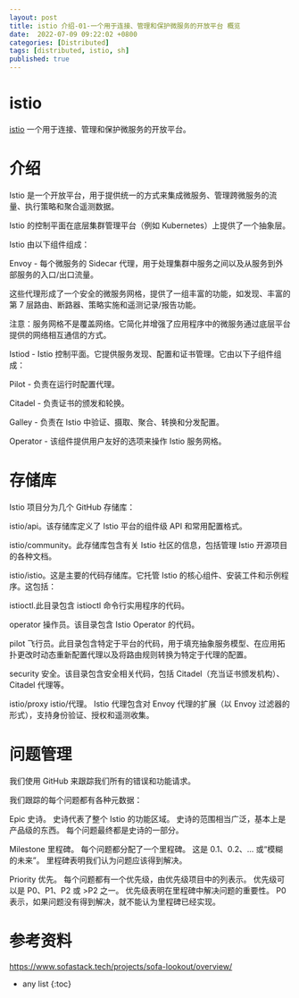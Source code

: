```yaml
---
layout: post
title: istio 介绍-01-一个用于连接、管理和保护微服务的开放平台 概览
date:  2022-07-09 09:22:02 +0800
categories: [Distributed]
tags: [distributed, istio, sh]
published: true
---
```



# istio

[istio](https://github.com/istio/istio) 一个用于连接、管理和保护微服务的开放平台。

# 介绍

Istio 是一个开放平台，用于提供统一的方式来集成微服务、管理跨微服务的流量、执行策略和聚合遥测数据。 

Istio 的控制平面在底层集群管理平台（例如 Kubernetes）上提供了一个抽象层。

Istio 由以下组件组成：

Envoy - 每个微服务的 Sidecar 代理，用于处理集群中服务之间以及从服务到外部服务的入口/出口流量。

这些代理形成了一个安全的微服务网格，提供了一组丰富的功能，如发现、丰富的第 7 层路由、断路器、策略实施和遥测记录/报告功能。

注意：服务网格不是覆盖网络。它简化并增强了应用程序中的微服务通过底层平台提供的网络相互通信的方式。

Istiod - Istio 控制平面。它提供服务发现、配置和证书管理。它由以下子组件组成：

Pilot - 负责在运行时配置代理。

Citadel - 负责证书的颁发和轮换。

Galley - 负责在 Istio 中验证、摄取、聚合、转换和分发配置。

Operator - 该组件提供用户友好的选项来操作 Istio 服务网格。

# 存储库

Istio 项目分为几个 GitHub 存储库：

istio/api。该存储库定义了 Istio 平台的组件级 API 和常用配置格式。

istio/community。此存储库包含有关 Istio 社区的信息，包括管理 Istio 开源项目的各种文档。

istio/istio。这是主要的代码存储库。它托管 Istio 的核心组件、安装工件和示例程序。这包括：

istioctl.此目录包含 istioctl 命令行实用程序的代码。

operator 操作员。该目录包含 Istio Operator 的代码。

pilot 飞行员。此目录包含特定于平台的代码，用于填充抽象服务模型、在应用拓扑更改时动态重新配置代理以及将路由规则转换为特定于代理的配置。

security 安全。该目录包含安全相关代码，包括 Citadel（充当证书颁发机构）、Citadel 代理等。

istio/proxy istio/代理。 Istio 代理包含对 Envoy 代理的扩展（以 Envoy 过滤器的形式），支持身份验证、授权和遥测收集。

# 问题管理

我们使用 GitHub 来跟踪我们所有的错误和功能请求。 

我们跟踪的每个问题都有各种元数据：

Epic 史诗。 史诗代表了整个 Istio 的功能区域。 史诗的范围相当广泛，基本上是产品级的东西。 每个问题最终都是史诗的一部分。

Milestone 里程碑。 每个问题都分配了一个里程碑。 这是 0.1、0.2、... 或“模糊的未来”。 里程碑表明我们认为问题应该得到解决。

Priority 优先。 每个问题都有一个优先级，由优先级项目中的列表示。 优先级可以是 P0、P1、P2 或 >P2 之一。 优先级表明在里程碑中解决问题的重要性。 P0 表示，如果问题没有得到解决，就不能认为里程碑已经实现。

# 参考资料

https://www.sofastack.tech/projects/sofa-lookout/overview/

* any list
{:toc}